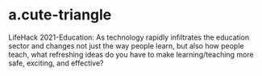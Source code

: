 # a.cute-triangle
LifeHack 2021-Education: As technology rapidly infiltrates the education sector and changes not just the way people learn, but also how people teach, what refreshing ideas do you have to make learning/teaching more safe, exciting, and effective?
